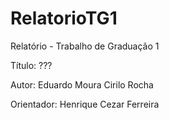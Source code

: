 # RelatorioTG1

Relatório - Trabalho de Graduação 1

Título: ???

Autor:  Eduardo Moura Cirilo Rocha

Orientador: Henrique Cezar Ferreira
